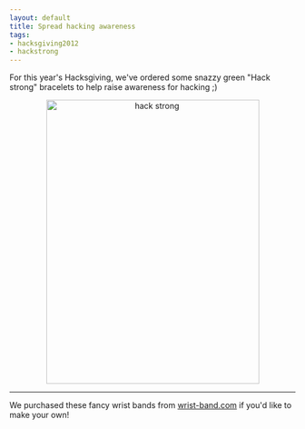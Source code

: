 ```yaml
---
layout: default
title: Spread hacking awareness
tags:
- hacksgiving2012
- hackstrong
---
```



For this year's Hacksgiving, we've ordered some snazzy green "Hack strong"
bracelets to help raise awareness for hacking ;)


<center>
<a href="http://www.flickr.com/photos/agentdero/8186057634/" title="hack strong
by agentdero, on Flickr"><img
src="http://farm9.staticflickr.com/8348/8186057634_28d6da3c33.jpg" width="375"
height="500" alt="hack strong"></a>
</center>

---

We purchased these fancy wrist bands from
[wrist-band.com](http://www.wrist-band.com/) if you'd like to make your own!

